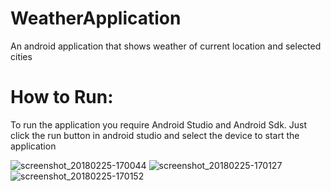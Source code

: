 # WeatherApplication
An android application that shows weather of current location and selected cities  
# How to Run:
To run the application you require Android Studio and Android Sdk. Just click the run button in android studio and select the device to start the application

![screenshot_20180225-170044](https://user-images.githubusercontent.com/25569318/36643068-7429db10-1a4f-11e8-9571-45ad1f1cee31.jpg)
![screenshot_20180225-170127](https://user-images.githubusercontent.com/25569318/36643070-76219368-1a4f-11e8-9686-613cbc36789a.jpg)
![screenshot_20180225-170152](https://user-images.githubusercontent.com/25569318/36643072-779c71d6-1a4f-11e8-97d6-dca2a1ebb629.jpg)
